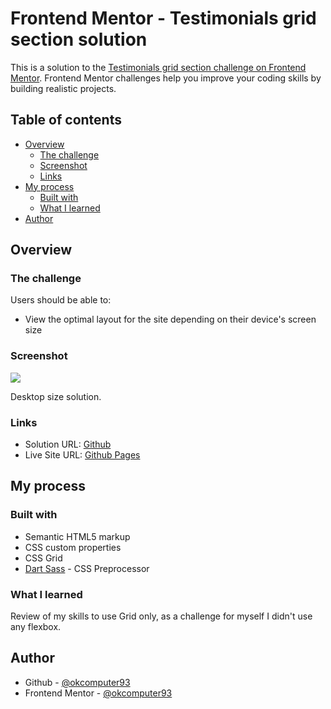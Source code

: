# Frontend Mentor - Testimonials grid section solution

This is a solution to the [Testimonials grid section challenge on Frontend Mentor](https://www.frontendmentor.io/challenges/testimonials-grid-section-Nnw6J7Un7). Frontend Mentor challenges help you improve your coding skills by building realistic projects.

## Table of contents

-   [Overview](#overview)
    -   [The challenge](#the-challenge)
    -   [Screenshot](#screenshot)
    -   [Links](#links)
-   [My process](#my-process)
    -   [Built with](#built-with)
    -   [What I learned](#what-i-learned)
-   [Author](#author)

## Overview

### The challenge

Users should be able to:

-   View the optimal layout for the site depending on their device's screen size

### Screenshot

![](./screenshot.jpg)

Desktop size solution.

### Links

-   Solution URL: [Github](https://github.com/okcomputer93/testimonials-grid-section)
-   Live Site URL: [Github Pages](https://okcomputer93.github.io/testimonials-grid-section)

## My process

### Built with

-   Semantic HTML5 markup
-   CSS custom properties
-   CSS Grid
-   [Dart Sass](https://sass-lang.com/dart-sass) - CSS Preprocessor

### What I learned

Review of my skills to use Grid only, as a challenge for myself I didn't use any flexbox.

## Author

-   Github - [@okcomputer93](https://github.com/okcomputer93)
-   Frontend Mentor - [@okcomputer93](https://www.frontendmentor.io/profile/okcomputer93)

